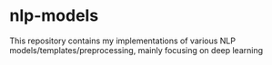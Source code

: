# nlp-models
This repository contains my implementations of various NLP models/templates/preprocessing, mainly focusing on deep learning
